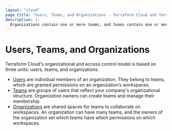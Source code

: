 ```yaml
---
layout: "cloud"
page_title: "Users, Teams, and Organizations - Terraform Cloud and Terraform Enterprise"
description: |-
  Organizations contain one or more teams, and teams contain one or more users. Users are individual members of an organization. 
---
```


# Users, Teams, and Organizations

Terraform Cloud's organizational and access control model is based on three units: users, teams, and organizations.

- [Users](./users.html) are individual members of an organization. They belong to teams, which
are granted permissions on an organization’s workspaces.
- [Teams](./teams.html) are groups of users that reflect your company's organizational
structure. Organization owners can create teams and manage their membership.
- [Organizations](./organizations.html) are shared spaces for teams to collaborate on workspaces.
An organization can have many teams, and the owners of the organization set
which teams have which permissions on which workspaces.
